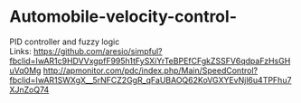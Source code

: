 # Automobile-velocity-control-
PID controller and fuzzy logic\
Links:
https://github.com/aresio/simpful?fbclid=IwAR1c9HDVVxgpfF995h1tFySXiYrTeBPEfCFgkZSSFV6qdpaFzHsGHuVq0Mg
http://apmonitor.com/pdc/index.php/Main/SpeedControl?fbclid=IwAR1SWXgX__5rNFCZ2GgR_qFaUBAOQ62KoVGXYEvNjl6u4TPFhu7XJnZoQ74
